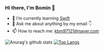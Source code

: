 ### Hi there, I'm Bomin 👋

- 🌱 I’m currently learning [Swift](https://swift.org)
- 💬 Ask me about anything by my email 👇
- 📫 How to reach me: kbm97121@naver.com
<!--
**BOMS2/BOMS2** is a ✨ _special_ ✨ repository because its `README.md` (this file) appears on your GitHub profile.

Here are some ideas to get you started:

- 🔭 I’m currently working on ...

- 👯 I’m looking to collaborate on ...
- 🤔 I’m looking for help with ...

- 😄 Pronouns: ...
- ⚡ Fun fact: ...
-->

![Anurag's github stats](https://github-readme-stats.vercel.app/api?username=BOMS2&show_icons=true&hide=contribs,prs)
[![Top Langs](https://github-readme-stats.vercel.app/api/top-langs/?username=BOMS2&show_icons=true)](https://github.com/BOMS2)


